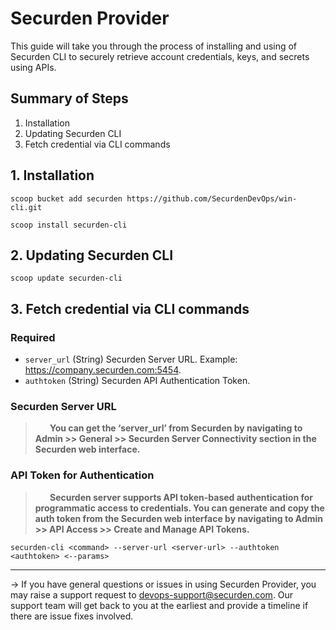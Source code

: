 # Securden Provider

This guide will take you through the process of installing and using of Securden CLI to securely retrieve account credentials, keys, and secrets using APIs.

## Summary of Steps

1. Installation
2. Updating Securden CLI
3. Fetch credential via CLI commands

## 1. Installation

```hcl
scoop bucket add securden https://github.com/SecurdenDevOps/win-cli.git
```

```hcl
scoop install securden-cli
```

## 2. Updating Securden CLI

```hcl
scoop update securden-cli
```
## 3. Fetch credential via CLI commands

### Required

- `server_url` (String) Securden Server URL. Example: https://company.securden.com:5454.
- `authtoken` (String) Securden API Authentication Token.

### Securden Server URL

> **&nbsp;&nbsp;&nbsp;&nbsp;&nbsp;&nbsp;&nbsp;You can get the ‘server_url’ from Securden by navigating to Admin >> General >> Securden Server Connectivity section in the Securden web interface.**

### API Token for Authentication

> **&nbsp;&nbsp;&nbsp;&nbsp;&nbsp;&nbsp;&nbsp;Securden server supports API token-based authentication for programmatic access to credentials. You can generate and copy the auth token from the Securden web interface by navigating to Admin >> API Access >> Create and Manage API Tokens.**

```hcl
securden-cli <command> --server-url <server-url> --authtoken <authtoken> <--params> 
```

---
-> If you have general questions or issues in using Securden Provider, you may raise a support request to devops-support@securden.com. Our support team will get back to you at the earliest and provide a timeline if there are issue fixes involved.